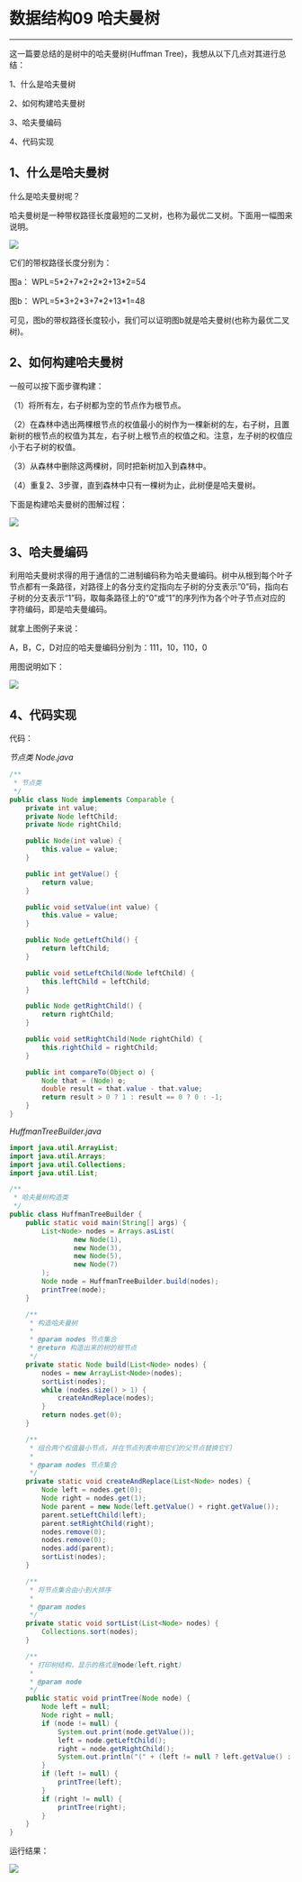 # 数据结构09 哈夫曼树
  

---

这一篇要总结的是树中的哈夫曼树(Huffman Tree)，我想从以下几点对其进行总结：

1、什么是哈夫曼树

2、如何构建哈夫曼树

3、哈夫曼编码

4、代码实现


## 1、什么是哈夫曼树 

什么是哈夫曼树呢？

哈夫曼树是一种带权路径长度最短的二叉树，也称为最优二叉树。下面用一幅图来说明。

![][1]

它们的带权路径长度分别为：

图a： WPL=5\*2+7\*2+2\*2+13\*2=54

图b： WPL=5\*3+2\*3+7\*2+13\*1=48

可见，图b的带权路径长度较小，我们可以证明图b就是哈夫曼树(也称为最优二叉树)。


## 2、如何构建哈夫曼树 

一般可以按下面步骤构建：

（1）将所有左，右子树都为空的节点作为根节点。

（2）在森林中选出两棵根节点的权值最小的树作为一棵新树的左，右子树，且置新树的根节点的权值为其左，右子树上根节点的权值之和。注意，左子树的权值应小于右子树的权值。

（3）从森林中删除这两棵树，同时把新树加入到森林中。

（4）重复2、3步骤，直到森林中只有一棵树为止，此树便是哈夫曼树。

下面是构建哈夫曼树的图解过程：

![][2]


## 3、哈夫曼编码 

利用哈夫曼树求得的用于通信的二进制编码称为哈夫曼编码。树中从根到每个叶子节点都有一条路径，对路径上的各分支约定指向左子树的分支表示”0”码，指向右子树的分支表示“1”码，取每条路径上的“0”或“1”的序列作为各个叶子节点对应的字符编码，即是哈夫曼编码。

就拿上图例子来说：

A，B，C，D对应的哈夫曼编码分别为：111，10，110，0

用图说明如下：

![][3]


## 4、代码实现 

代码：

*节点类 Node.java*

```java
/**
 * 节点类
 */
public class Node implements Comparable {
    private int value;
    private Node leftChild;
    private Node rightChild;

    public Node(int value) {
        this.value = value;
    }

    public int getValue() {
        return value;
    }

    public void setValue(int value) {
        this.value = value;
    }

    public Node getLeftChild() {
        return leftChild;
    }

    public void setLeftChild(Node leftChild) {
        this.leftChild = leftChild;
    }

    public Node getRightChild() {
        return rightChild;
    }

    public void setRightChild(Node rightChild) {
        this.rightChild = rightChild;
    }

    public int compareTo(Object o) {
        Node that = (Node) o;
        double result = that.value - that.value;
        return result > 0 ? 1 : result == 0 ? 0 : -1;
    }
}

```

*HuffmanTreeBuilder.java*

```java
import java.util.ArrayList;
import java.util.Arrays;
import java.util.Collections;
import java.util.List;

/**
 * 哈夫曼树构造类
 */
public class HuffmanTreeBuilder {
    public static void main(String[] args) {
        List<Node> nodes = Arrays.asList(
                new Node(1),
                new Node(3),
                new Node(5),
                new Node(7)
        );
        Node node = HuffmanTreeBuilder.build(nodes);
        printTree(node);
    }

    /**
     * 构造哈夫曼树
     *
     * @param nodes 节点集合
     * @return 构造出来的树的根节点
     */
    private static Node build(List<Node> nodes) {
        nodes = new ArrayList<Node>(nodes);
        sortList(nodes);
        while (nodes.size() > 1) {
            createAndReplace(nodes);
        }
        return nodes.get(0);
    }

    /**
     * 组合两个权值最小节点，并在节点列表中用它们的父节点替换它们
     *
     * @param nodes 节点集合
     */
    private static void createAndReplace(List<Node> nodes) {
        Node left = nodes.get(0);
        Node right = nodes.get(1);
        Node parent = new Node(left.getValue() + right.getValue());
        parent.setLeftChild(left);
        parent.setRightChild(right);
        nodes.remove(0);
        nodes.remove(0);
        nodes.add(parent);
        sortList(nodes);
    }

    /**
     * 将节点集合由小到大排序
     *
     * @param nodes
     */
    private static void sortList(List<Node> nodes) {
        Collections.sort(nodes);
    }

    /**
     * 打印树结构，显示的格式是node(left,right)
     *
     * @param node
     */
    public static void printTree(Node node) {
        Node left = null;
        Node right = null;
        if (node != null) {
            System.out.print(node.getValue());
            left = node.getLeftChild();
            right = node.getRightChild();
            System.out.println("(" + (left != null ? left.getValue() : " ") + "," + (right != null ? right.getValue() : " ") + ")");
        }
        if (left != null) {
            printTree(left);
        }
        if (right != null) {
            printTree(right);
        }
    }
}

```

运行结果：

![][4]


  [1]: https://www.github.com/nnngu/FigureBed/raw/master/2018/1/23/1516720428913.jpg
  [2]: https://www.github.com/nnngu/FigureBed/raw/master/2018/1/23/1516721219578.jpg
  [3]: https://www.github.com/nnngu/FigureBed/raw/master/2018/1/23/1516722135904.jpg
  [4]: https://www.github.com/nnngu/FigureBed/raw/master/2018/1/24/1516726852534.jpg


